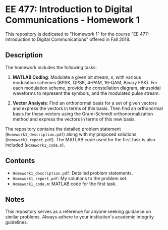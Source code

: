 # EE 477: Introduction to Digital Communications - Homework 1

This repository is dedicated to "Homework 1" for the course "EE 477: Introduction to Digital Communications" offered in Fall 2018.

## Description

The homework includes the following tasks:

1. **MATLAB Coding**: Modulate a given bit stream, s, with various modulation schemes (BPSK, QPSK, 4-PAM, 16-QAM, Binary FSK). For each modulation scheme, provide the constellation diagram, sinusoidal waveforms to represent the symbols, and the modulated pulse stream.

2. **Vector Analysis**: Find an orthonormal basis for a set of given vectors and express the vectors in terms of this basis. Then find an orthonormal basis for these vectors using the Gram-Schmidt orthonormalization method and express the vectors in terms of this new basis.

The repository contains the detailed problem statement (`Homework1_description.pdf`) along with my proposed solutions (`Homework1_report.pdf`). The MATLAB code used for the first task is also included (`Homework1_code.m`).

## Contents

- `Homework1_description.pdf`: Detailed problem statements.
- `Homework1_report.pdf`: My solutions to the problem set.
- `Homework1_code.m`: MATLAB code for the first task.
  
## Notes

This repository serves as a reference for anyone seeking guidance on similar problems. Always adhere to your institution's academic integrity guidelines.
